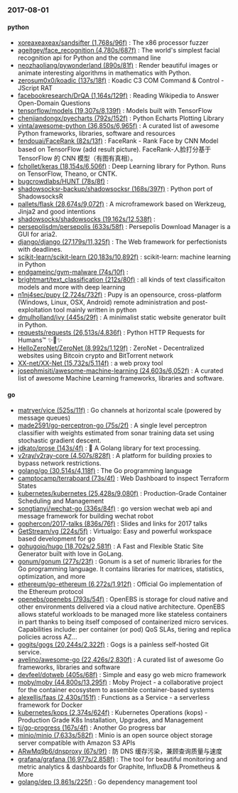 ### 2017-08-01

#### python
* [xoreaxeaxeax/sandsifter (1,768s/96f)](https://github.com/xoreaxeaxeax/sandsifter) : The x86 processor fuzzer
* [ageitgey/face_recognition (4,780s/687f)](https://github.com/ageitgey/face_recognition) : The world's simplest facial recognition api for Python and the command line
* [neozhaoliang/pywonderland (890s/81f)](https://github.com/neozhaoliang/pywonderland) : Render beautiful images or animate interesting algorithms in mathematics with Python.
* [zerosum0x0/koadic (137s/18f)](https://github.com/zerosum0x0/koadic) : Koadic C3 COM Command & Control - JScript RAT
* [facebookresearch/DrQA (1,164s/129f)](https://github.com/facebookresearch/DrQA) : Reading Wikipedia to Answer Open-Domain Questions
* [tensorflow/models (19,307s/8,139f)](https://github.com/tensorflow/models) : Models built with TensorFlow
* [chenjiandongx/pyecharts (792s/152f)](https://github.com/chenjiandongx/pyecharts) : Python Echarts Plotting Library
* [vinta/awesome-python (36,850s/6,965f)](https://github.com/vinta/awesome-python) : A curated list of awesome Python frameworks, libraries, software and resources
* [fendouai/FaceRank (82s/13f)](https://github.com/fendouai/FaceRank) : FaceRank - Rank Face by CNN Model based on TensorFlow (add result picture). FaceRank-人脸打分基于 TensorFlow 的 CNN 模型（有图有真相）。
* [fchollet/keras (18,154s/6,506f)](https://github.com/fchollet/keras) : Deep Learning library for Python. Runs on TensorFlow, Theano, or CNTK.
* [bugcrowdlabs/HUNT (78s/8f)](https://github.com/bugcrowdlabs/HUNT) : 
* [shadowsocksr-backup/shadowsocksr (168s/397f)](https://github.com/shadowsocksr-backup/shadowsocksr) : Python port of ShadowsocksR
* [pallets/flask (28,674s/9,072f)](https://github.com/pallets/flask) : A microframework based on Werkzeug, Jinja2 and good intentions
* [shadowsocks/shadowsocks (19,162s/12,538f)](https://github.com/shadowsocks/shadowsocks) : 
* [persepolisdm/persepolis (633s/58f)](https://github.com/persepolisdm/persepolis) : Persepolis Download Manager is a GUI for aria2.
* [django/django (27,179s/11,325f)](https://github.com/django/django) : The Web framework for perfectionists with deadlines.
* [scikit-learn/scikit-learn (20,183s/10,892f)](https://github.com/scikit-learn/scikit-learn) : scikit-learn: machine learning in Python
* [endgameinc/gym-malware (74s/10f)](https://github.com/endgameinc/gym-malware) : 
* [brightmart/text_classification (212s/80f)](https://github.com/brightmart/text_classification) : all kinds of text classificaiton models and more with deep learning
* [n1nj4sec/pupy (2,724s/732f)](https://github.com/n1nj4sec/pupy) : Pupy is an opensource, cross-platform (Windows, Linux, OSX, Android) remote administration and post-exploitation tool mainly written in python
* [dmulholland/ivy (445s/29f)](https://github.com/dmulholland/ivy) : A minimalist static website generator built in Python.
* [requests/requests (26,513s/4,836f)](https://github.com/requests/requests) : Python HTTP Requests for Humans™ ✨🍰✨
* [HelloZeroNet/ZeroNet (8,992s/1,129f)](https://github.com/HelloZeroNet/ZeroNet) : ZeroNet - Decentralized websites using Bitcoin crypto and BitTorrent network
* [XX-net/XX-Net (15,732s/5,114f)](https://github.com/XX-net/XX-Net) : a web proxy tool
* [josephmisiti/awesome-machine-learning (24,603s/6,052f)](https://github.com/josephmisiti/awesome-machine-learning) : A curated list of awesome Machine Learning frameworks, libraries and software.

#### go
* [matryer/vice (525s/11f)](https://github.com/matryer/vice) : Go channels at horizontal scale (powered by message queues)
* [made2591/go-perceptron-go (75s/2f)](https://github.com/made2591/go-perceptron-go) : A single level perceptron classifier with weights estimated from sonar training data set using stochastic gradient descent.
* [jdkato/prose (143s/4f)](https://github.com/jdkato/prose) : 📖 A Golang library for text processing.
* [v2ray/v2ray-core (4,507s/828f)](https://github.com/v2ray/v2ray-core) : A platform for building proxies to bypass network restrictions.
* [golang/go (30,514s/4,118f)](https://github.com/golang/go) : The Go programming language
* [camptocamp/terraboard (73s/4f)](https://github.com/camptocamp/terraboard) : Web Dashboard to inspect Terraform States
* [kubernetes/kubernetes (25,428s/9,080f)](https://github.com/kubernetes/kubernetes) : Production-Grade Container Scheduling and Management
* [songtianyi/wechat-go (336s/84f)](https://github.com/songtianyi/wechat-go) : go version wechat web api and message framework for building wechat robot
* [gophercon/2017-talks (836s/76f)](https://github.com/gophercon/2017-talks) : Slides and links for 2017 talks
* [GetStream/vg (224s/5f)](https://github.com/GetStream/vg) : Virtualgo: Easy and powerful workspace based development for go
* [gohugoio/hugo (18,702s/2,581f)](https://github.com/gohugoio/hugo) : A Fast and Flexible Static Site Generator built with love in GoLang.
* [gonum/gonum (277s/23f)](https://github.com/gonum/gonum) : Gonum is a set of numeric libraries for the Go programming language. It contains libraries for matrices, statistics, optimization, and more
* [ethereum/go-ethereum (6,272s/1,912f)](https://github.com/ethereum/go-ethereum) : Official Go implementation of the Ethereum protocol
* [openebs/openebs (793s/54f)](https://github.com/openebs/openebs) : OpenEBS is storage for cloud native and other environments delivered via a cloud native architecture. OpenEBS allows stateful workloads to be managed more like stateless containers in part thanks to being itself composed of containerized micro services. Capabilities include: per container (or pod) QoS SLAs, tiering and replica policies across AZ…
* [gogits/gogs (20,244s/2,322f)](https://github.com/gogits/gogs) : Gogs is a painless self-hosted Git service.
* [avelino/awesome-go (22,426s/2,830f)](https://github.com/avelino/awesome-go) : A curated list of awesome Go frameworks, libraries and software
* [devfeel/dotweb (405s/68f)](https://github.com/devfeel/dotweb) : Simple and easy go web micro framework
* [moby/moby (44,800s/13,295f)](https://github.com/moby/moby) : Moby Project - a collaborative project for the container ecosystem to assemble container-based systems
* [alexellis/faas (2,430s/151f)](https://github.com/alexellis/faas) : Functions as a Service - a serverless framework for Docker
* [kubernetes/kops (2,374s/624f)](https://github.com/kubernetes/kops) : Kubernetes Operations (kops) - Production Grade K8s Installation, Upgrades, and Management
* [tj/go-progress (167s/4f)](https://github.com/tj/go-progress) : Another Go progress bar
* [minio/minio (7,633s/582f)](https://github.com/minio/minio) : Minio is an open source object storage server compatible with Amazon S3 APIs
* [ARwMq9b6/dnsproxy (67s/9f)](https://github.com/ARwMq9b6/dnsproxy) : 防 DNS 缓存污染，兼顾查询质量与速度
* [grafana/grafana (16,977s/2,858f)](https://github.com/grafana/grafana) : The tool for beautiful monitoring and metric analytics & dashboards for Graphite, InfluxDB & Prometheus & More
* [golang/dep (3,861s/225f)](https://github.com/golang/dep) : Go dependency management tool

